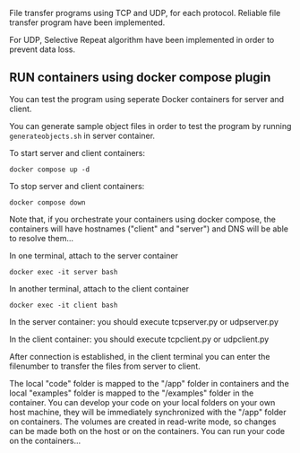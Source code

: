 File transfer programs using TCP and UDP, for each protocol. Reliable file transfer program have been implemented. 

For UDP, Selective Repeat algorithm have been implemented in order to prevent data loss. 



## RUN containers using docker compose plugin

You can test the program using seperate Docker containers for server and client. 

You can generate sample object files in order to test the program by running `generateobjects.sh` in server container.

To start server and client containers:
```
docker compose up -d
```

To stop server and client containers:
```
docker compose down
```

Note that, if you orchestrate your containers using docker compose, the containers will have hostnames ("client" and "server") and DNS will be able to resolve them...

In one terminal, attach to the server container
```
docker exec -it server bash
```
In another terminal, attach to the client container
```
docker exec -it client bash
```

In the server container: you should execute tcpserver.py or udpserver.py

In the client container: you should execute tcpclient.py or udpclient.py

After connection is established, in the client terminal you can enter the filenumber to transfer the files from server to client.


The local "code" folder is mapped to the "/app" folder in containers and the local "examples" folder is mapped to the "/examples" folder in the container. You can develop your code on your local folders on your own host machine, they will be immediately synchronized with the "/app" folder on containers. The volumes are created in read-write mode, so changes can be made both on the host or on the containers. You can run your code on the containers...


